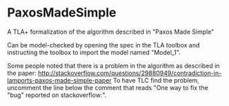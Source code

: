 # PaxosMadeSimple
A TLA+ formalization of the algorithm described in "Paxos Made Simple"

Can be model-checked by opening the spec in the TLA toolbox and instructing the toolbox to import the model named "Model_1".

Some people noted that there is a problem in the algorithm as described in the paper:
http://stackoverflow.com/questions/29880949/contradiction-in-lamports-paxos-made-simple-paper
To have TLC find the problem, uncomment the line below the comment that reads "One way to fix the "bug" reported on stackoverflow:".
